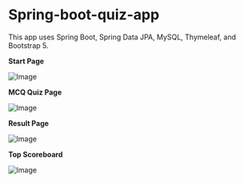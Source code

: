 # Spring-boot-quiz-app
This app uses Spring Boot, Spring Data JPA, MySQL, Thymeleaf, and Bootstrap 5.

**Start Page**

![Image](https://github.com/user-attachments/assets/eddce07d-339f-4f3e-9ede-ccdc0e83e18d)

**MCQ Quiz Page**

![Image](https://github.com/user-attachments/assets/0086f166-fa46-43a9-9e90-60b435400094)

**Result Page**

![Image](https://github.com/user-attachments/assets/80381393-302e-4edf-89ce-d1aac6ee3e26)

**Top Scoreboard**

![Image](https://github.com/user-attachments/assets/b4538abe-857b-4108-87e4-c3f992a7a6e6)
